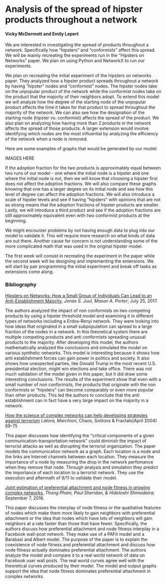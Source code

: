 # Analysis of the spread of hipster products throughout a network
#### Vicky McDermott and Emily Lepert
We are interested in investigating the spread of products throughout a network. Specifically how “hipsters” and “conformists” affect this spread. We will be mainly recreating the experiments run in the “Hipsters on Networks” paper. We plan on using Python and NetworkX to run our experiments.

We plan on recreating the initial experiment of the hipsters on networks paper. They analyzed how a hipster product spreads throughout a network by having “hipster” nodes and “conformist” nodes. The hipster nodes take on the unpopular product of the network while the conformist nodes take on the product that the majority of their neighbors adopt. To extend this model we will analyze how the degree of the starting node of the unpopular product affects the time it takes for that product to spread throughout the majority of the network. We can also see how the designation of the starting node (hipster vs. conformist) affects the spread of the product. We also plan on analyzing how having more than 2 products in the network affects the spread of those products. A larger extension would involve identifying which nodes are the most influential by analyzing the efficiency of the network when a node is removed.

Here are some examples of graphs that would be generated by our model:

IMAGES HERE

If the adoption fraction for the two products is approximately equal between two runs of our model - one where the initial node is a hipster and one where the initial node is not, then we will know that choosing a hipster first does not affect the adoption fractions. We will also compare these graphs knowing that one has a larger degree on its initial node and see how this level of degree can affect the adoption fractions. We will also introduce a scale of hipster levels and see if having "hipsters" with opinions that are not as strong means that the adoption fractions of hipster products are smaller. Lastly, we will introduce a third product and see if the adoption fractions are still approximately equivalent even with two conformist products at the beginning.

We might encounter problems by not having enough data to plug into our model to validate it. This will require more research on what kinds of data are out there. Another cause for concern is not understanding some of the more complicated math that was used in the original hipster model. 

The first week will consist in recreating the experiment in the paper while the second week will be designing and implementing the extensions. We will start by pair programming the initial experiment and break off tasks as extensions come along. 


### Bibliography
[Hipsters on Networks: How a Small Group of Individuals Can Lead to an Anti-Establishment Majority](https://arxiv.org/pdf/1707.07187.pdf),
*Jonas S. Juul, Mason A. Porter*; July 25, 2017.

The authors analyzed the impact of non conformists on two competing products by using a hipster threshold model and examining it in different types of networks including a Erdos-Renyi network. They were looking into how ideas that originated in a small subpopulation can spread to a large fraction of the nodes in a network. In this theoretical system there are multiple competing products and anti conformists spreading unusual products to the majority. After developing this model, the authors mathematically analyzed the conclusions and simulated the model on various synthetic networks. This model is interesting because it shows how anti establishment forces can gain power in politics and society. It also shows how unexpected parties, like Donald Trump in the most recent U.S. presidential election, might win elections and take office. There was not much validation of the model given in this paper, but it did draw some interesting conclusions. The results of the experiment show that even with a small number of non conformists, the products that originate with the non conformists or "hipsters" can become comparably or even more popular than other products. This led the authors to conclude that the anti establishment can in fact have a very large impact on the majority in a network. 

[How the science of complex networks can help developing strategies against terrorism](http://www.sciencedirect.com/science/article/pii/S0960077903004296)
*Latora, Marchiori*, Chaos, Solitons & Fractals(April 2004) 69-75

This paper discusses how identifying the "critical components of a given communication-transportation network" could diminish the impact of terrorist attacks as well as disrupting the terrorist organization. The paper models the communication network as a graph. Each location is a node and the links are Internet channels between each location. They measure the importance of a node by measuring the drop in the network perfomance when they remove that node. Through analysis and simulation they predict the importance of each location to a terrorist network. They use the execution and aftermath of 9/11 to validate their model. 


[Joint estimation of preferential attachment and node fitness in growing complex networks](https://www.nature.com/articles/srep32558.pdf),
*Thong Pham, Paul Sheridan, & Hidetoshi Shimodaira*; September 7, 2016.

This paper discusses the interplay of node fitness or the qualitative features of nodes which make them more likely to gain neighbors with preferential attachment or the idea that nodes which have lots of neighbors will gain neighbors at a rate faster than those that have fewer. Specifically, the authors discuss how preferential attachment and node fitness interplay in a Facebook wall-post network. They make use of a PAFit model and a Barabasi and Albert model. The purpose of the paper is to explain the coexistence of node fitness and preferential attachment and discuss how node fitness actually dominates preferential attachment. The authors analyze the model and compare it to a real world network of data on Facebook user wall posts. The real world curves agree well with the theoretical curves produced by their model. The model and output graphs support the idea that node fitness dominates preferential attachment in complex networks.
